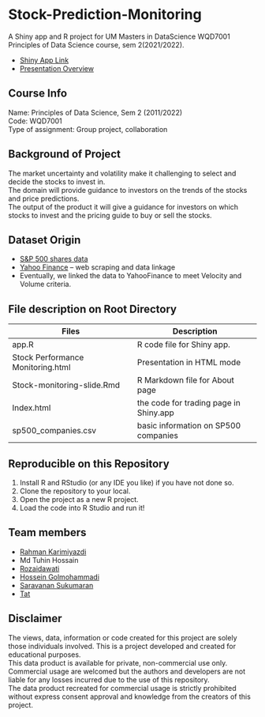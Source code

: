# Stock-Prediction-Monitoring
A Shiny app and R project for UM Masters in DataScience WQD7001 Principles of Data Science course, sem 2(2021/2022).
- [Shiny App Link](https://tuhinhossain.shinyapps.io/stock_prediction/)
- [Presentation Overview](https://rpubs.com/Tat88/stock-monitoring)

## Course Info
Name: Principles of Data Science, Sem 2 (2011/2022)  
Code: WQD7001  
Type of assignment: Group project, collaboration 

## Background of Project
The market uncertainty and volatility make it challenging to select and decide the stocks to invest in.  
The domain will provide guidance to investors on the trends of the stocks and price predictions.  
The output of the product it will give a guidance for investors on which stocks to invest and the pricing guide to buy or sell the stocks.

## Dataset Origin
- [S&P 500 shares data](https://365financialanalyst.com/data/sp500/)
- [Yahoo Finance](https://finance.yahoo.com/recent-quotes) – web scraping and data linkage
- Eventually, we linked the data to YahooFinance to meet Velocity and Volume criteria.

## File description on Root Directory

| Files | Description |
| --- | --- |
| app.R| R code file for Shiny app.|
| Stock Performance Monitoring.html | Presentation in HTML mode |
| Stock-monitoring-slide.Rmd | R Markdown file for About page |
| Index.html | the code for trading page in Shiny.app |
| sp500_companies.csv | basic information on SP500 companies |


## Reproducible on this Repository
1.	Install R and RStudio (or any IDE you like) if you have not done so.
2.	Clone the repository to your local.
3.	Open the project as a new R project.
4.	Load the code into R Studio and run it!

## Team members
- [Rahman Karimiyazdi](https://github.com/ramanyazdi)
- Md Tuhin Hossain
- [Rozaidawati](https://github.com/rozaidawati/rozaidawati)
- [Hossein Golmohammadi](https://github.com/Hosseinglm)
- [Saravanan Sukumaran](https://github.com/SARAVANANSUKUMARAN)
- [Tat](https://github.com/TeongTat)<br>

## Disclaimer
The views, data, information or code created for this project are solely those individuals involved. This is a project developed and created for educational purposes. <br>
This data product is available for private, non-commercial use only. Commercial usage are welcomed but the authors and developers are not liable for any losses incurred due to the use of this repository.<br> 
The data product recreated for commercial usage is strictly prohibited without express consent approval and knowledge from the creators of this project.


